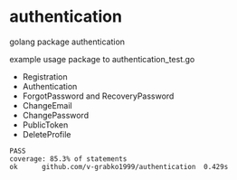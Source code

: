 # authentication
golang package authentication

example usage package to authentication_test.go

- Registration
- Authentication
- ForgotPassword and RecoveryPassword
- ChangeEmail
- ChangePassword
- PublicToken 
- DeleteProfile

```code
PASS
coverage: 85.3% of statements
ok      github.com/v-grabko1999/authentication  0.429s
```
